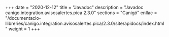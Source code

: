 +++
date        = "2020-12-12"
title       = "Javadoc"
description = "Javadoc canigo.integration.avisosalertes.pica 2.3.0"
sections    = "Canigó"
enllac		= "/documentacio-llibreries/canigo.integration.avisosalertes.pica/2.3.0/site/apidocs/index.html"
weight		= 1
+++
